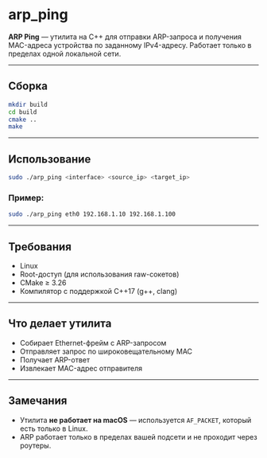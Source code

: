 # arp\_ping

**ARP Ping** — утилита на C++ для отправки ARP-запроса и получения MAC-адреса устройства по заданному IPv4-адресу.
Работает только в пределах одной локальной сети.

---

## Сборка

```bash
mkdir build
cd build
cmake ..
make
```

---

## Использование

```bash
sudo ./arp_ping <interface> <source_ip> <target_ip>
```

### Пример:

```bash
sudo ./arp_ping eth0 192.168.1.10 192.168.1.100
```

---

## Требования

* Linux
* Root-доступ (для использования raw-сокетов)
* CMake ≥ 3.26
* Компилятор с поддержкой C++17 (g++, clang)

---

## Что делает утилита

* Собирает Ethernet-фрейм с ARP-запросом
* Отправляет запрос по широковещательному MAC
* Получает ARP-ответ
* Извлекает MAC-адрес отправителя

---

## Замечания

* Утилита **не работает на macOS** — используется `AF_PACKET`, который есть только в Linux.
* ARP работает только в пределах вашей подсети и не проходит через роутеры.